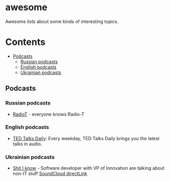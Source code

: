 # awesome
Awesome lists about some kinds of interesting topics.

# Contents

- [Podcasts](#podcasts)
    - [Russian podcasts](#russian-podcasts)
    - [English podcasts](#english-podcasts)
    - [Ukrainian podcasts](#ukrainian-podcasts)


## Podcasts

### Russian podcasts

- [RadioT](https://radio-t.com/) - everyone knows Radio-T

### English podcasts

- [TED Talks Daily](https://www.ted.com/about/programs-initiatives/ted-talks/ted-talks-daily): Every weekday, TED Talks Daily brings you the latest talks in audio.

### Ukrainian podcasts

- [Shit I know](https://shitiknow.live/) - Software developer with  VP of Innovation are talking about non-IT stuff [SoundCloud directLink](https://soundcloud.com/shit_i_know_live_podcast)
